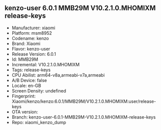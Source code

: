 ## kenzo-user 6.0.1 MMB29M V10.2.1.0.MHOMIXM release-keys
- Manufacturer: xiaomi
- Platform: msm8952
- Codename: kenzo
- Brand: Xiaomi
- Flavor: kenzo-user
- Release Version: 6.0.1
- Id: MMB29M
- Incremental: V10.2.1.0.MHOMIXM
- Tags: release-keys
- CPU Abilist: arm64-v8a,armeabi-v7a,armeabi
- A/B Device: false
- Locale: en-GB
- Screen Density: undefined
- Fingerprint: Xiaomi/kenzo/kenzo:6.0.1/MMB29M/V10.2.1.0.MHOMIXM:user/release-keys
- OTA version: 
- Branch: kenzo-user-6.0.1-MMB29M-V10.2.1.0.MHOMIXM-release-keys
- Repo: xiaomi_kenzo_dump
